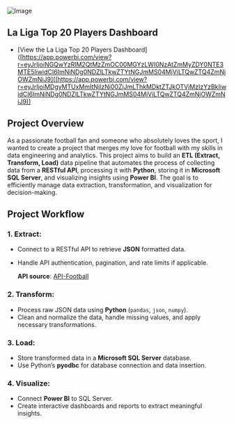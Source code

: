 
![Image](https://github.com/user-attachments/assets/b9710db4-28ad-49eb-a6db-7c9c40f7d5e3)
## **La Liga Top 20 Players Dashboard**

- [View the La Liga Top 20 Players Dashboard]([https://app.powerbi.com/view?r=eyJrIjoiNGQwYzRlM2QtMzZmOC00MGYzLWI0NzAtZmMyZDY0NTE3MTE5IiwidCI6ImNiNDg0NDZlLTkwZTYtNGJmMS04MjViLTQwZTQ4ZmNjOWZmNiJ9]((https://app.powerbi.com/view?r=eyJrIjoiMDgyMTUxMmItNjIzNi00ZjJmLThkMDktZTJkOTVjMzIzYzBkIiwidCI6ImNiNDg0NDZlLTkwZTYtNGJmMS04MjViLTQwZTQ4ZmNjOWZmNiJ9))
## **Project Overview**
As a passionate football fan and someone who absolutely loves the sport, I wanted to create a project that merges my love for football with my skills in data engineering and analytics. This project aims to build an **ETL (Extract, Transform, Load)** data pipeline that automates the process of collecting data from a **RESTful API**, processing it with **Python**, storing it in **Microsoft SQL Server**, and visualizing insights using **Power BI**. The goal is to efficiently manage data extraction, transformation, and visualization for decision-making.

## **Project Workflow**

### **1. Extract:**

- Connect to a RESTful API to retrieve **JSON** formatted data.
- Handle API authentication, pagination, and rate limits if applicable.
  
  **API source**: [API-Football](https://www.api-football.com/)

### **2. Transform:**

- Process raw JSON data using **Python** (`pandas`, `json`, `numpy`).
- Clean and normalize the data, handle missing values, and apply necessary transformations.

### **3. Load:**

- Store transformed data in a **Microsoft SQL Server** database.
- Use Python’s **pyodbc** for database connection and data insertion.

### **4. Visualize:**

- Connect **Power BI** to SQL Server.
- Create interactive dashboards and reports to extract meaningful insights.


